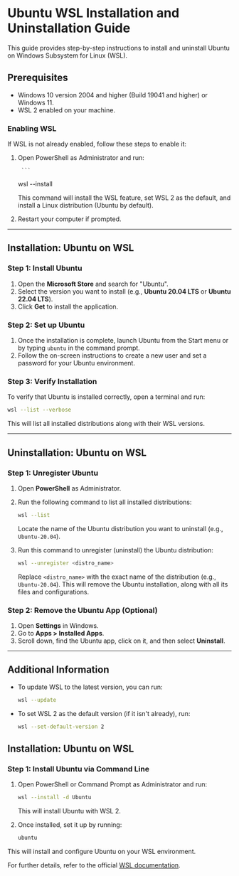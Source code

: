 # Ubuntu WSL Installation and Uninstallation Guide

This guide provides step-by-step instructions to install and uninstall Ubuntu on Windows Subsystem for Linux (WSL).

## Prerequisites

- Windows 10 version 2004 and higher (Build 19041 and higher) or Windows 11.
- WSL 2 enabled on your machine.

### Enabling WSL

If WSL is not already enabled, follow these steps to enable it:

1. Open PowerShell as Administrator and run:
   
		```
   wsl --install
   

   This command will install the WSL feature, set WSL 2 as the default, and install a Linux distribution (Ubuntu by default).

2. Restart your computer if prompted.

---

## Installation: Ubuntu on WSL

### Step 1: Install Ubuntu

1. Open the **Microsoft Store** and search for "Ubuntu".
2. Select the version you want to install (e.g., **Ubuntu 20.04 LTS** or **Ubuntu 22.04 LTS**).
3. Click **Get** to install the application.

### Step 2: Set up Ubuntu

1. Once the installation is complete, launch Ubuntu from the Start menu or by typing `ubuntu` in the command prompt.
2. Follow the on-screen instructions to create a new user and set a password for your Ubuntu environment.

### Step 3: Verify Installation

To verify that Ubuntu is installed correctly, open a terminal and run:
```bash
wsl --list --verbose
```
This will list all installed distributions along with their WSL versions.

---

## Uninstallation: Ubuntu on WSL

### Step 1: Unregister Ubuntu

1. Open **PowerShell** as Administrator.
2. Run the following command to list all installed distributions:
   ```bash
   wsl --list
   ```
   Locate the name of the Ubuntu distribution you want to uninstall (e.g., `Ubuntu-20.04`).

3. Run this command to unregister (uninstall) the Ubuntu distribution:
   ```bash
   wsl --unregister <distro_name>
   ```
   Replace `<distro_name>` with the exact name of the distribution (e.g., `Ubuntu-20.04`). This will remove the Ubuntu installation, along with all its files and configurations.

### Step 2: Remove the Ubuntu App (Optional)

1. Open **Settings** in Windows.
2. Go to **Apps > Installed Apps**.
3. Scroll down, find the Ubuntu app, click on it, and then select **Uninstall**.

---

## Additional Information

- To update WSL to the latest version, you can run:
  ```bash
  wsl --update
  ```
- To set WSL 2 as the default version (if it isn't already), run:
  ```bash
  wsl --set-default-version 2
  ```

## Installation: Ubuntu on WSL

### Step 1: Install Ubuntu via Command Line

1. Open PowerShell or Command Prompt as Administrator and run:
   ```bash
   wsl --install -d Ubuntu
   ```
   This will install Ubuntu with WSL 2.

2. Once installed, set it up by running:
   ```bash
   ubuntu
   ```

This will install and configure Ubuntu on your WSL environment.

For further details, refer to the official [WSL documentation](https://docs.microsoft.com/en-us/windows/wsl/).

